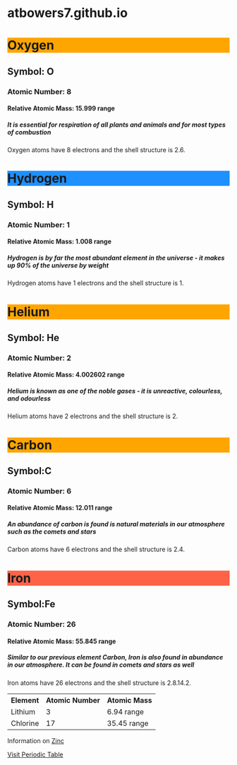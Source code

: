 # atbowers7.github.io

<!DOCTYPE html>
<html> 

<head> 
<title>Elements</title>
</head>

<h1 style="background-color:Orange;">Oxygen</h1>
<h2>Symbol: O</h2>
<h3>Atomic Number: 8</h3>
<h4>Relative Atomic Mass: 15.999 range</h4>
<h5>It is essential for respiration of all plants and animals and for most types of combustion</h5>

<p>Oxygen atoms have 8 electrons and the shell structure is 2.6.

<h1 style="background-color:DodgerBlue;">Hydrogen</h1>
<h2>Symbol: H</h2>
<h3>Atomic Number: 1</h3>
<h4>Relative Atomic Mass: 1.008 range</h4>
<h5>Hydrogen is by far the most abundant element in the universe - it makes up 90% of the universe by weight</h5>

<p>Hydrogen atoms have 1 electrons and the shell structure is 1.

<h1 style="background-color:Orange;">Helium</h1>
<h2>Symbol: He</h2>
<h3>Atomic Number: 2</h3>
<h4>Relative Atomic Mass: 4.002602 range</h4>
<h5>Helium is known as one of the noble gases - it is unreactive, colourless, and odourless</h5>

<p>Helium atoms have 2 electrons and the shell structure is 2.

<h1 style="background-color:Orange;">Carbon</h1>
<h2>Symbol:C</h2>
<h3>Atomic Number: 6</h3>
<h4>Relative Atomic Mass: 12.011 range</h4>
<h5>An abundance of carbon is found is natural materials in our atmosphere such as the comets and stars</h5>

<p>Carbon atoms have 6 electrons and the shell structure is 2.4.

<h1 style="background-color:Tomato;">Iron</h1>
<h2>Symbol:Fe</h2>
<h3>Atomic Number: 26</h3>
<h4>Relative Atomic Mass: 55.845 range</h4>
<h5>Similar to our previous element Carbon, Iron is also found in abundance in our atmosphere. It can be found in comets and stars as well</h5>

<p>Iron atoms have 26 electrons and the shell structure is 2.8.14.2.

<table style="width:100%">
<tr>
<th>Element</th>
<th>Atomic Number</th>
<th>Atomic Mass</th>
</tr>
<tr>
<td>Lithium</td>
<td>3</td>
<td>6.94 range</td>
</tr>
<tr>
<td>Chlorine</td>
<td>17</td>
<td>35.45 range</td>
</tr>
</table>

<p>Information on
<a href="https://www.webelements.com/zinc/">Zinc

<p> Visit
<a href="https://ptable.com/">Periodic Table

